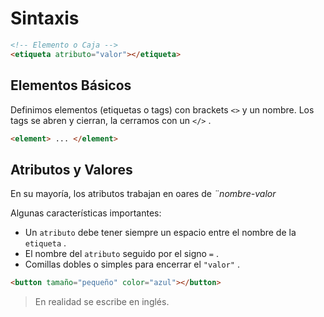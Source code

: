 # Sintaxis

```html
<!-- Elemento o Caja -->
<etiqueta atributo="valor"></etiqueta>
```

## Elementos Básicos

Definimos elementos (etiquetas o tags) con brackets `<>` y un nombre. Los tags se abren y cierran, la cerramos con un `</>` .

```html
<element> ... </element>
```

## Atributos y Valores

En su mayoría, los atributos trabajan en oares de _¨nombre-valor_

Algunas características importantes:

- Un `atributo` debe tener siempre un espacio entre el nombre de la `etiqueta` .
- El nombre del `atributo` seguido por el signo `=` .
- Comillas dobles o simples para encerrar el `"valor"` .

```html
<button tamaño="pequeño" color="azul"></button>
```
> En realidad se escribe en inglés.